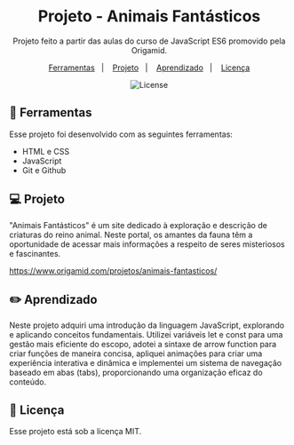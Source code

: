 <h1 align="center"> Projeto - Animais Fantásticos </h1>

<p align="center">
Projeto feito a partir das aulas do curso de JavaScript ES6 promovido pela Origamid. <br/>
</p>

<p align="center">
  <a href="#-ferramentas">Ferramentas</a>&nbsp;&nbsp;&nbsp;|&nbsp;&nbsp;&nbsp;
  <a href="#-projeto">Projeto</a>&nbsp;&nbsp;&nbsp;|&nbsp;&nbsp;&nbsp;
    <a href="#-layout">Aprendizado</a>&nbsp;&nbsp;&nbsp;|&nbsp;&nbsp;&nbsp;
  <a href="#memo-licença">Licença</a>
</p>

<p align="center">
  <img alt="License" src="https://github.dev/galmeidabp/animaisfantasticos-origamid/blob/main/img/printtela.png">
</p>

## 🚀 Ferramentas

Esse projeto foi desenvolvido com as seguintes ferramentas:

- HTML e CSS
- JavaScript
- Git e Github

## 💻 Projeto

"Animais Fantásticos" é um site dedicado à exploração e descrição de criaturas do reino animal. Neste portal, os amantes da fauna têm a oportunidade de acessar mais informações a respeito de seres misteriosos e fascinantes. 

https://www.origamid.com/projetos/animais-fantasticos/

## ✏️ Aprendizado

Neste projeto adquiri uma introdução da linguagem JavaScript, explorando e aplicando conceitos fundamentais. Utilizei variáveis let e const para uma gestão mais eficiente do escopo, adotei a sintaxe de arrow function para criar funções de maneira concisa, apliquei animações para criar uma experiência interativa e dinâmica e implementei um sistema de navegação baseado em abas (tabs), proporcionando uma organização eficaz do conteúdo.

## :memo: Licença

Esse projeto está sob a licença MIT.
